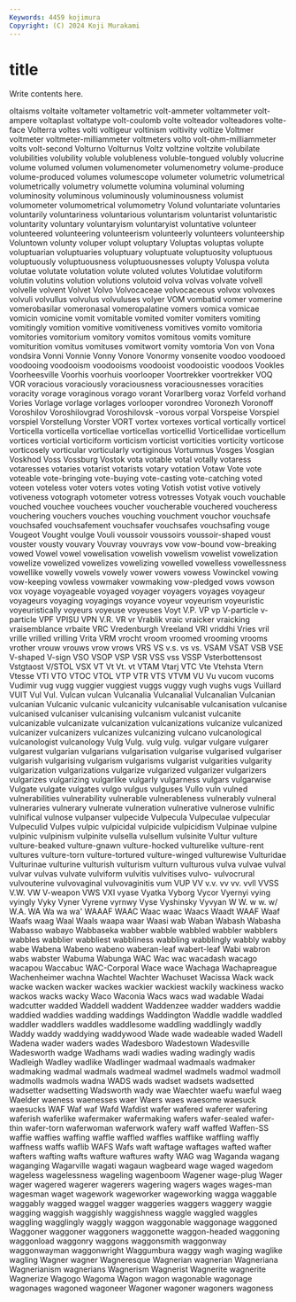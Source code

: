 ```yaml
---
Keywords: 4459 kojimura
Copyright: (C) 2024 Koji Murakami
---
```


# title

Write contents here.



oltaisms voltaite voltameter voltametric
volt-ammeter voltammeter volt-ampere voltaplast voltatype volt-coulomb volte volteador volteadores volte-face
Volterra voltes volti voltigeur voltinism voltivity voltize Voltmer voltmeter voltmeter-milliammeter
voltmeters volto volt-ohm-milliammeter volts volt-second Volturno Volturnus Voltz voltzine voltzite
volubilate volubilities volubility voluble volubleness voluble-tongued volubly volucrine volume volumed
volumen volumenometer volumenometry volume-produce volume-produced volumes volumescope volumeter volumetric volumetrical
volumetrically volumetry volumette volumina voluminal voluming voluminosity voluminous voluminously voluminousness
volumist volumometer volumometrical volumometry Volund voluntariate voluntaries voluntarily voluntariness voluntarious
voluntarism voluntarist voluntaristic voluntarity voluntary voluntaryism voluntaryist voluntative volunteer volunteered
volunteering volunteerism volunteerly volunteers volunteership Voluntown volunty voluper volupt voluptary
Voluptas voluptas volupte voluptuarian voluptuaries voluptuary voluptuate voluptuosity voluptuous voluptuously
voluptuousness voluptuousnesses volupty Voluspa voluta volutae volutate volutation volute voluted
volutes Volutidae volutiform volutin volutins volution volutions volutoid volva volvas
volvate volvell volvelle volvent Volvet Volvo Volvocaceae volvocaceous volvox volvoxes
volvuli volvullus volvulus volvuluses volyer VOM vombatid vomer vomerine vomerobasilar
vomeronasal vomeropalatine vomers vomica vomicae vomicin vomicine vomit vomitable vomited
vomiter vomiters vomiting vomitingly vomition vomitive vomitiveness vomitives vomito vomitoria
vomitories vomitorium vomitory vomitos vomitous vomits vomiture vomiturition vomitus vomituses
vomitwort vomity vomtoria Von von Vona vondsira Vonni Vonnie Vonny
Vonore Vonormy vonsenite voodoo voodooed voodooing voodooism voodooisms voodooist voodooistic
voodoos Vookles Voorheesville Voorhis voorhuis voorlooper Voortrekker voortrekker VOQ VOR
voracious voraciously voraciousness voraciousnesses voracities voracity vorage voraginous vorago vorant
Vorarlberg voraz Vorfeld vorhand Vories Vorlage vorlage vorlages vorlooper vorondreo
Voronezh Voronoff Voroshilov Voroshilovgrad Voroshilovsk -vorous vorpal Vorspeise Vorspiel vorspiel
Vorstellung Vorster VORT vortex vortexes vortical vortically vorticel Vorticella vorticella
vorticellae vorticellas vorticellid Vorticellidae vorticellum vortices vorticial vorticiform vorticism vorticist
vorticities vorticity vorticose vorticosely vorticular vorticularly vortiginous Vortumnus Vosges Vosgian
Voskhod Voss Vossburg Vostok vota votable votal votally votaress votaresses
votaries votarist votarists votary votation Votaw Vote vote voteable vote-bringing
vote-buying vote-casting vote-catching voted voteen voteless voter voters votes voting
Votish votist votive votively votiveness votograph votometer votress votresses Votyak
vouch vouchable vouched vouchee vouchees voucher voucherable vouchered voucheress vouchering
vouchers vouches vouching vouchment vouchor vouchsafe vouchsafed vouchsafement vouchsafer vouchsafes
vouchsafing vouge Vougeot Vought voulge Vouli voussoir voussoirs voussoir-shaped voust
vouster vousty vouvary Vouvray vouvrays vow vow-bound vow-breaking vowed Vowel
vowel vowelisation vowelish vowelism vowelist vowelization vowelize vowelized vowelizes vowelizing
vowelled vowelless vowellessness vowellike vowelly vowels vowely vower vowers vowess
Vowinckel vowing vow-keeping vowless vowmaker vowmaking vow-pledged vows vowson vox
voyage voyageable voyaged voyager voyagers voyages voyageur voyageurs voyaging voyagings
voyance voyeur voyeurism voyeuristic voyeuristically voyeurs voyeuse voyeuses Voyt V.P.
VP vp V-particle v-particle VPF VPISU VPN V.R. VR vr
Vrablik vraic vraicker vraicking vraisemblance vrbaite VRC Vredenburgh Vreeland VRI
vriddhi Vries vril vrille vrilled vrilling Vrita VRM vrocht vroom
vroomed vrooming vrooms vrother vrouw vrouws vrow vrows VRS VS
v.s. vs vs. VSAM VSAT VSB VSE V-shaped V-sign VSO
VSOP VSP VSR VSS vss VSSP Vsterbottensost Vstgtaost V/STOL VSX
VT Vt Vt. vt VTAM Vtarj VTC Vte Vtehsta Vtern
Vtesse VTI VTO VTOC VTOL VTP VTR VTS VTVM VU
Vu vucom vucoms Vudimir vug vugg vuggier vuggiest vuggs vuggy
vugh vughs vugs Vuillard VUIT Vul Vul. Vulcan vulcan Vulcanalia
Vulcanalial Vulcanalian Vulcanian vulcanian Vulcanic vulcanic vulcanicity vulcanisable vulcanisation vulcanise
vulcanised vulcaniser vulcanising vulcanism vulcanist vulcanite vulcanizable vulcanizate vulcanization vulcanizations
vulcanize vulcanized vulcanizer vulcanizers vulcanizes vulcanizing vulcano vulcanological vulcanologist vulcanology
Vulg Vulg. vulg vulg. vulgar vulgare vulgarer vulgarest vulgarian vulgarians
vulgarisation vulgarise vulgarised vulgariser vulgarish vulgarising vulgarism vulgarisms vulgarist vulgarities
vulgarity vulgarization vulgarizations vulgarize vulgarized vulgarizer vulgarizers vulgarizes vulgarizing vulgarlike
vulgarly vulgarness vulgars vulgarwise Vulgate vulgate vulgates vulgo vulgus vulguses
Vullo vuln vulned vulnerabilities vulnerability vulnerable vulnerableness vulnerably vulneral vulneraries
vulnerary vulnerate vulneration vulnerative vulnerose vulnific vulnifical vulnose vulpanser vulpecide
Vulpecula Vulpeculae vulpecular Vulpeculid Vulpes vulpic vulpicidal vulpicide vulpicidism Vulpinae
vulpine vulpinic vulpinism vulpinite vulsella vulsellum vulsinite Vultur vulture vulture-beaked
vulture-gnawn vulture-hocked vulturelike vulture-rent vultures vulture-torn vulture-tortured vulture-winged vulturewise Vulturidae
Vulturinae vulturine vulturish vulturism vulturn vulturous vulva vulvae vulval vulvar
vulvas vulvate vulviform vulvitis vulvitises vulvo- vulvocrural vulvouterine vulvovaginal vulvovaginitis
vum VUP VV v.v. vv vv. vvll VVSS V.W. VW
V-weapon VWS VXI vyase Vyatka Vyborg Vycor Vyernyi vying vyingly
Vyky Vyner Vyrene vyrnwy Vyse Vyshinsky Vyvyan W W. w
w. w/ W.A. WA Wa wa wa' WAAAF WAAC Waac
waac Waacs Waadt WAAF Waaf Waafs waag Waal Waals waapa
waar Waasi wab Waban Wabash Wabasha Wabasso wabayo Wabbaseka wabber
wabble wabbled wabbler wabblers wabbles wabblier wabbliest wabbliness wabbling wabblingly
wabbly wabby wabe Wabena Wabeno wabeno waberan-leaf wabert-leaf Wabi wabron
wabs wabster Wabuma Wabunga WAC Wac wac wacadash wacago wacapou
Waccabuc WAC-Corporal Wace wace Wachaga Wachapreague Wachenheimer wachna Wachtel Wachter
Wachuset Wacissa Wack wack wacke wacken wacker wackes wackier wackiest
wackily wackiness wacko wackos wacks wacky Waco Waconia Wacs wacs
wad wadable Wadai wadcutter wadded Waddell waddent Waddenzee wadder wadders
waddie waddied waddies wadding waddings Waddington Waddle waddle waddled waddler
waddlers waddles waddlesome waddling waddlingly waddly Waddy waddy waddying waddywood
Wade wade wadeable waded Wadell Wadena wader waders wades Wadesboro
Wadestown Wadesville Wadesworth wadge Wadhams wadi wadies wading wadingly wadis
Wadleigh Wadley wadlike Wadlinger wadmaal wadmaals wadmaker wadmaking wadmal wadmals
wadmeal wadmel wadmels wadmol wadmoll wadmolls wadmols wadna WADS wads
wadset wadsets wadsetted wadsetter wadsetting Wadsworth wady wae Waechter waefu
waeful waeg Waelder waeness waenesses waer Waers waes waesome waesuck
waesucks WAF Waf waf Wafd Wafdist wafer wafered waferer wafering
waferish waferlike wafermaker wafermaking wafers wafer-sealed wafer-thin wafer-torn waferwoman waferwork
wafery waff waffed Waffen-SS waffie waffies waffing waffle waffled waffles
wafflike waffling waffly waffness waffs waflib WAFS Wafs waft waftage
waftages wafted wafter wafters wafting wafts wafture waftures wafty WAG
wag Waganda wagang waganging Wagarville wagati wagaun wagbeard wage waged
wagedom wageless wagelessness wageling wagenboom Wagener wage-plug Wager wager wagered
wagerer wagerers wagering wagers wages wages-man wagesman waget wagework wageworker
wageworking wagga waggable waggably wagged waggel wagger waggeries waggers waggery
waggie wagging waggish waggishly waggishness waggle waggled waggles waggling wagglingly
waggly waggon waggonable waggonage waggoned Waggoner waggoner waggoners waggonette waggon-headed
waggoning waggonload waggonry waggons waggonsmith waggonway waggonwayman waggonwright Waggumbura waggy
wagh waging waglike wagling Wagner wagner Wagneresque Wagnerian wagnerian Wagneriana
Wagnerianism wagnerians Wagnerism Wagnerist Wagnerite wagnerite Wagnerize Wagogo Wagoma Wagon
wagon wagonable wagonage wagonages wagoned wagoneer Wagoner wagoner wagoners wagoness
